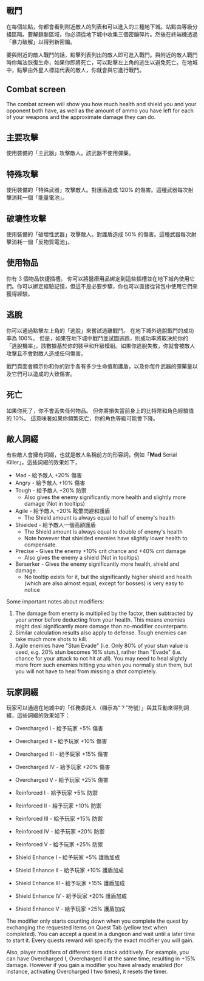 ## 戰鬥

在每個站點，你都會看到附近敵人的列表和可以進入的三種地下城。站點由等級分組區隔。要解鎖新區域，你必須從地下城中收集三個密鑰碎片。然後在終端機透過「暴力破解」以得到新密鑰。
  
要與附近的敵人戰鬥的話，點擊列表列出的敵人即可進入戰鬥。與附近的敵人戰鬥時你無法恢復生命，如果你即將死亡，可以點擊左上角的逃生以避免死亡。在地城中，點擊由外星人標誌代表的敵人，你就會與它進行戰鬥。  

## Combat screen
  
The combat screen will show you how much health and shield you and your opponent both have, as well as the amount of ammo you have left for each of your weapons and the approximate damage they can do.  

## 主要攻擊
使用裝備的「主武器」攻擊敵人。該武器不使用彈藥。

## 特殊攻擊
使用裝備的「特殊武器」攻擊敵人。對護盾造成 120% 的傷害。這種武器每次射擊消耗一個「能量電池」。

## 破壞性攻擊
使用裝備的「破壞性武器」攻擊敵人。對護盾造成 50% 的傷害。這種武器每次射擊消耗一個「反物質電池」。

## 使用物品
你有 3 個物品快捷插槽。 你可以將醫療用品綁定到這些插槽並在地下城內使用它們。你可以綁定經驗記憶，但這不是必要步驟，你也可以直接從背包中使用它們來獲得經驗。

## 逃脫
你可以通過點擊左上角的「逃脫」來嘗試逃離戰鬥。 在地下城外逃脫戰鬥的成功率為 100%。 但是，如果在地下城中戰鬥並試圖逃跑，則成功率將取決於你的「逃脫機率」，該數據基於你的裝甲和升級模組。如果你逃脫失敗，你就會被敵人攻擊且不會對敵人造成任何傷害。  
  
戰鬥頁面會顯示你和你的對手各有多少生命值和護盾，以及你每件武器的彈藥量以及它們可以造成的大致傷害。 

## 死亡

如果你死了，你不會丟失任何物品。 但你將損失當前身上的比特幣和角色經驗值的 10%。 這意味著如果你頻繁死亡，你的角色等級可能會下降。
  
## 敵人詞綴
  
有些敵人會擁有詞綴，也就是敵人名稱前方的形容詞，例如「**Mad** Serial Killer」，這些詞綴的效果如下，
  
 - Mad - 給予敵人 +20% 傷害  
 - Angry - 給予敵人 +10% 傷害  
 - Tough - 給予敵人 +20% 防禦  
   - Also gives the enemy significantly more health and slightly more damage (Not in tooltips)
 - Agile - 給予敵人 +20% 眩暈閃避和護盾  
   - The Shield amount is always equal to half of enemy's health
 - Shielded - 給予敵人一個高額護盾
   - The Shield amount is always equal to double of enemy's health
   - Note however that shielded enemies have slightly lower health to compensate.
 - Precise - Gives the enemy +10% crit chance and +40% crit damage
   - Also gives the enemy a shield (Not in tooltips)
 - Berserker - Gives the enemy significantly more health, shield and damage.
   - No tooltip exists for it, but the significantly higher shield and health (which are also almost equal, except for bosses) is very easy to notice

Some important notes about modifiers:

1. The damage from enemy is multiplied by the factor, then subtracted by your armor before deducting from your health. This means enemies might deal significantly more damage than no-modifier counterparts. 
2. Similar calculation results also apply to defense. Tough enemies can take much more shots to kill.
3. Agile enemies have "Stun Evade" (i.e. Only 80% of your stun value is used, e.g. 20% stun becomes 16% stun.), rather than "Evade" (i.e. chance for your attack to not hit at all). You may need to heal slightly more from such enemies hitting you when you normally stun them, but you will not have to heal from missing a shot completely.

  
## 玩家詞綴
  
玩家可以通過在地城中的「任務委託人（顯示為“？”符號）」與其互動來得到詞綴，這些詞綴的效果如下：  
  
 - Overcharged I - 給予玩家 +5% 傷害  
 - Overcharged II - 給予玩家 +10% 傷害  
 - Overcharged III - 給予玩家 +15% 傷害  
 - Overcharged IV - 給予玩家 +20% 傷害  
 - Overcharged V - 給予玩家 +25% 傷害  
  
  
 - Reinforced I - 給予玩家 +5% 防禦  
 - Reinforced II - 給予玩家 +10% 防禦  
 - Reinforced III - 給予玩家 +15% 防禦  
 - Reinforced IV - 給予玩家 +20% 防禦  
 - Reinforced V - 給予玩家 +25% 防禦  
  
  
 - Shield Enhance I - 給予玩家 +5% 護盾加成  
 - Shield Enhance II - 給予玩家 +10% 護盾加成  
 - Shield Enhance III - 給予玩家 +15% 護盾加成  
 - Shield Enhance IV - 給予玩家 +20% 護盾加成 
 - Shield Enhance V - 給予玩家 +25% 護盾加成  

The modifier only starts counting down when you complete the quest by exchanging the requested items on Quest Tab (yellow text when completed). You can accept a quest in a dungeon and wait until a later time to start it. Every quests reward will specify the exact modifier you will gain.

Also, player modifiers of different tiers stack additively. For example, you can have Overcharged I, Overcharged II at the same time, resulting in +15% damage. However if you gain a modifier you have already enabled (for instance, activating Overcharged I two times), it resets the timer.
